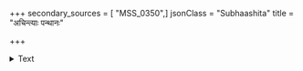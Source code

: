 +++
secondary_sources = [ "MSS_0350",]
jsonClass = "Subhaashita"
title = "अचिन्त्याः पन्थानः"

+++

<details><summary>Text</summary>

अचिन्त्याः पन्थानः किमपि महतामन्धकरिपोर् यदक्ष्णोऽभूत् तेजस्तदकृत कथाशेषमदनम्।  
मुनेर्नेत्रादत्रेर्यदजनि पुनर्ज्योतिरहह प्रतेने तेनेदं मदनमयमेव त्रिभुवनम्॥
</details>

